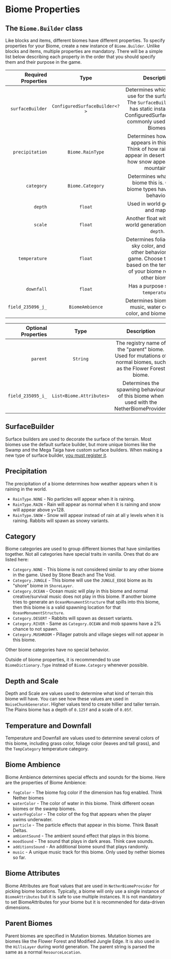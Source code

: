 Biome Properties
================

The `Biome.Builder` class
-------------------------

Like blocks and items, different biomes have different properties. To
specify properties for your Biome, create a new instance of `Biome.Builder`.
Unlike blocks and items, multiple properties are mandatory. There will
be a simple list below describing each property in the order that you 
should specify them and their purpose in the game.

| Required Properties | Type | Description |
|----------------:|:---------------------------:|:---------------:|
|`surfaceBuilder` |`ConfiguredSurfaceBuilder<?>`|Determines which block to use for the surface layer. The `SurfaceBuilder` class has static instances for ConfiguredSurfaceBuilders commonly used in Vanilla Biomes. |
|`precipitation`  |      `Biome.RainType`       |Determines how weather appears in this biome. Think of how rain doesn't appear in desert biomes or how snow appears in the mountains.|
|`category`       |      `Biome.Category`       |Determines what type of biome this is. Certain biome types have special behavior.|
|`depth`          |          `float`            |Used in world generation and maps.|
|`scale`          |          `float`            |Another float with a use in world generation similar to `depth`.|
|`temperature`    |          `float`            |Determines foliage, grass, sky color, and certain other behaviors in the game. Choose this value based on the temperature of your biome relative to other biomes.|
|`downfall`       |          `float`            |Has a purpose similar to `temperature`.|
|`field_235096_j_`|          `BiomeAmbience`    |Determines biome sounds, music, water color, fog color, and biome particles.|

| Optional Properties | Type |   Description   |
|----------------:|:---------------------------:|:---------------:|
|`parent`         | `String`                    |The registry name of the "parent" biome. Used for mutations of normal biomes, such as the Flower Forest biome.|
|`field_235095_i_`| `List<Biome.Attributes>`    |Determines the spawning behaviour of this biome when used with the NetherBiomeProvider.|

SurfaceBuilder
--------------
Surface builders are used to decorate the surface of the terrain. 
Most biomes use the default surface builder, but more unique biomes
like the Swamp and the Mega Taiga have custom surface builders.
When making a new type of surface builder, [you must register it][registering].

Precipitation
-------------
The precipitation of a biome determines how weather appears when it is raining in the world.
- `RainType.NONE` - No particles will appear when it is raining.
- `RainType.RAIN` - Rain will appear as normal when it is raining and snow will appear above y=128.
- `RainType.SNOW` - Snow will appear instead of rain at all y levels when it is raining. 
                    Rabbits will spawn as snowy variants.

Category
--------
Biome categories are used to group different biomes that have similarities together.
Not all categories have special traits in vanilla. Ones that do are listed here:
- `Category.NONE` - This biome is not considered similar to any other biome in the game.
                    Used by Stone Beach and The Void.
- `Category.JUNGLE` - This biome will use the `JUNGLE_EDGE` biome as its "shore" biome in `ShoreLayer`.
- `Category.OCEAN` - Ocean music will play in this biome and normal creative/survival music does not play in this biome.
                     If another biome tries to generate an `OceanMonumentStructure` that spills into this biome,
                     then this biome is a valid spawning location for that `OceanMonumentStructure`.
- `Category.DESERT` - Rabbits will spawn as dessert variants.
- `Category.RIVER` - Same as `Category.OCEAN` and mob spawns have a 2% chance to not spawn.
- `Category.MUSHROOM` - Pillager patrols and village sieges will not appear in this biome.

Other biome categories have no special behavior.

Outside of biome properties, it is recommended to
use `BiomeDictionary.Type` instead of `Biome.Category` whenever possible.

Depth and Scale
---------------
Depth and Scale are values used to determine what kind of terrain this biome will have.
You can see how these values are used in `NoiseChunkGenerator`. Higher values tend to create
hillier and taller terrain. The Plains biome has a depth of `0.125f` and a scale of `0.05f`.

Temperature and Downfall
------------------------
Temperature and Downfall are values used to determine several colors of this biome,
including grass color, foliage color (leaves and tall grass), 
and the `TempCategory` temperature category.

Biome Ambience
--------------
Biome Ambience determines special effects and sounds for the biome.
Here are the properties of Biome Ambience:
- `fogColor` - The biome fog color if the dimension has fog enabled. Think Nether biomes
- `waterColor` - The color of water in this biome. Think different ocean biomes or the swamp biomes.
- `waterFogColor` - The color of the fog that appears when the player swims underwater.
- `particle` - The particle effects that appear in this biome. Think Basalt Deltas.
- `ambientSound` - The ambient sound effect that plays in this biome.
- `moodSound` - The sound that plays in dark areas. Think cave sounds.
- `additionsSound` - An additional biome sound that plays randomly.
- `music` - A unique music track for this biome. Only used by nether biomes so far.

Biome Attributes
----------------
Biome Attributes are float values that are used in `NetherBiomeProvider`
for picking biome locations. Typically, a biome will only use a single instance
of `BiomeAttributes` but it is safe to use multiple instances. It is not mandatory
to set BiomeAttributes for your biome but it is recommended for data-driven dimensions.

Parent Biomes
-------------
Parent biomes are specified in Mutation biomes. Mutation biomes are biomes like the
Flower Forest and Modified Jungle Edge. It is also used in the `HillsLayer` during world generation.
The parent string is parsed the same as a normal `ResourceLocation`.

[registering]: ../concepts/registries.md#registering-things